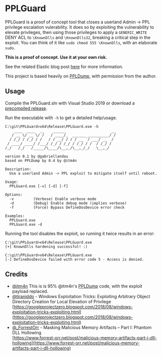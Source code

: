 # PPLGuard

PPLGuard is a proof of concept tool that closes a userland Admin -> PPL privilege escalation vulerability.  It does so by exploiting the vulnerability to elevate privileges, then using those privileges to apply a `GENERIC_WRITE` DENY ACL to `\KnownDlls` and `\KnownDlls32`, breaking a critical step in the exploit.  You can think of it like `sudo chmod 555 \KnownDlls`, with an elaborate `sudo`.

**This is a proof of concept.  Use it at your own risk.**

See the related Elastic blog post [here](https://www.elastic.co/blog/protecting-windows-protected-processes-part-1) for more information.

This project is based heavily on [PPLDump](https://github.com/itm4n/PPLdump), with permission from the author.

## Usage

Compile the PPLGuard.sln with Visual Studio 2019 or download a [precompiled release](https://github.com/elastic/PPLGuard/releases).

Run the executable with `-h` to get a detailed help/usage.

```console
C:\git\PPLGuard>x64\Release\PPLGuard.exe -h
    ____  ____  __    ______                     __
   / __ \/ __ \/ /   / ____/_  ______ __________/ /
  / /_/ / /_/ / /   / / __/ / / / __ `/ ___/ __  /
 / ____/ ____/ /___/ /_/ / /_/ / /_/ / /  / /_/ /
/_/   /_/   /_____/\____/\__,_/\__,_/_/   \__,_/

version 0.1 by @gabriellandau
based on PPLDump by 0.4 by @itm4n

Description:
  Use a userland Admin -> PPL exploit to mitigate itself until reboot.

Usage:
  PPLGuard.exe [-v] [-d] [-f]

Options:
  -v         (Verbose) Enable verbose mode
  -d         (Debug) Enable debug mode (implies verbose)
  -f         (Force) Bypass DefineDosDevice error check

Examples:
  PPLGuard.exe
  PPLGuard.exe -d
```

Running the tool disables the exploit, so running it twice results in an error:
```
C:\git\PPLGuard>x64\Release\PPLGuard.exe
[+] KnownDlls hardening successful! :)

C:\git\PPLGuard>x64\Release\PPLGuard.exe
[-] DefineDosDevice failed with error code 5 - Access is denied.
```

## Credits

- [@itm4n](https://twitter.com/itm4n) This is is 95% @itm4n's [PPLDump](https://github.com/itm4n/PPLdump) code, with the exploit payload replaced.
- [@tiraniddo](https://twitter.com/tiraniddo) - Windows Exploitation Tricks: Exploiting Arbitrary Object Directory Creation for Local Elevation of Privilege  
[https://googleprojectzero.blogspot.com/2018/08/windows-exploitation-tricks-exploiting.html](https://googleprojectzero.blogspot.com/2018/08/windows-exploitation-tricks-exploiting.html)
- [@\_ForrestOrr](https://twitter.com/_ForrestOrr) - Masking Malicious Memory Artifacts – Part I: Phantom DLL Hollowing  
[https://www.forrest-orr.net/post/malicious-memory-artifacts-part-i-dll-hollowing](https://www.forrest-orr.net/post/malicious-memory-artifacts-part-i-dll-hollowing)
